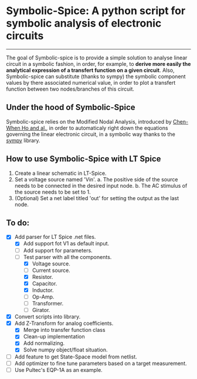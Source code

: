 # Symbolic-Spice: A python script for symbolic analysis of electronic circuits
---

The goal of Symbolic-spice is to provide a simple solution to analyse linear circuit in a symbolic fashion, in order, for example, to **derive more easily the analytical expression of a transfert function on a given circuit**. Also, Symbolic-spice can substitute (thanks to sympy) the symbolic component values by there associated numerical value, in order to plot a transfert function between two nodes/branches of this circuit.

## Under the hood of Symbolic-Spice

Symbolic-spice relies on the Modified Nodal Analysis, introduced by [Chen-When Ho and al.](https://cseweb.ucsd.edu/classes/fa04/cse245/Reading/MNA.pdf), in order to automaticaly right down the equations governing the linear electronic circuit, in a symbolic way thanks to the [sympy](https://github.com/sympy/sympy) library.

## How to use Symbolic-Spice with LT Spice
1. Create a linear schematic in LT-Spice.
2. Set a voltage source named 'Vin'.
    a. The positive side of the source needs to be connected in the desired input node.
    b. The AC stimulus of the source needs to be set to 1.
3. (Optional) Set a net label titled 'out' for setting the output as the last node.

## To do:
- [x] Add parser for LT Spice .net files.
	- [x] Add support fot V1 as default input.
    - [ ] Add support for parameters.
    - [ ] Test parser with all the components.
		- [x] Voltage source.
		- [ ] Current source.
		- [x] Resistor.
		- [x] Capacitor.
		- [x] Inductor.
		- [ ] Op-Amp.
		- [ ] Transformer.
		- [ ] Girator.
- [x] Convert scripts into library.
- [x] Add Z-Transform for analog coefficients.
    - [x] Merge into transfer function class
    - [x] Clean-up implementation
    - [x] Add normalizing.
    - [x] Solve numpy object/float situation.
- [ ] Add feature to get State-Space model from netlist.
- [ ] Add optimizer to fine tune parameters based on a target measurement.
- [ ] Use Pultec's EQP-1A as an example.
